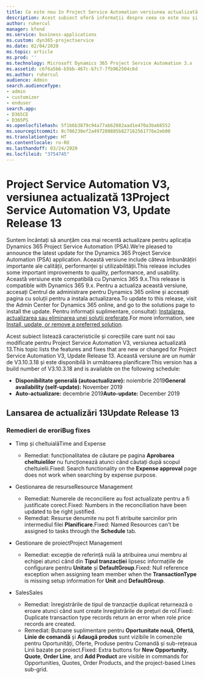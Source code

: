 ```yaml
---
title: Ce este nou în Project Service Automation versiunea actualizată 13, V3
description: Acest subiect oferă informații despre ceea ce este nou și schimbat în Project Service Automation versiunea 13, V3.
author: ruhercul
manager: kfend
ms.service: business-applications
ms.custom: dyn365-projectservice
ms.date: 02/04/2020
ms.topic: article
ms.prod: ''
ms.technology: Microsoft Dynamics 365 Project Service Automation 3.x
ms.assetid: c6f6a5b6-b5bb-467c-b7c7-7fb962504c6d
ms.author: ruhercul
audience: Admin
search.audienceType:
- admin
- customizer
- enduser
search.app:
- D365CE
- D365PS
ms.openlocfilehash: 5f1b6b3879c94a77ab62082aad1e470a3ba66552
ms.sourcegitcommit: 8c786230ef2a497280885b827162561776e2eb00
ms.translationtype: HT
ms.contentlocale: ro-RO
ms.lasthandoff: 03/24/2020
ms.locfileid: "3754745"
---
```

# <a name="project-service-automation-v3-update-release-13"></a><span data-ttu-id="4e681-103">Project Service Automation V3, versiunea actualizată 13</span><span class="sxs-lookup"><span data-stu-id="4e681-103">Project Service Automation V3, Update Release 13</span></span>
<span data-ttu-id="4e681-104">Suntem încântați să anunțăm cea mai recentă actualizare pentru aplicația Dynamics 365 Project Service Automation (PSA).</span><span class="sxs-lookup"><span data-stu-id="4e681-104">We’re pleased to announce the latest update for the Dynamics 365 Project Service Automation (PSA) application.</span></span> <span data-ttu-id="4e681-105">Această versiune include câteva îmbunătățiri importante ale calității, performanței și utilizabilității.</span><span class="sxs-lookup"><span data-stu-id="4e681-105">This release includes some important improvements to quality, performance, and usability.</span></span> <span data-ttu-id="4e681-106">Această versiune este compatibilă cu Dynamics 365 9.x.</span><span class="sxs-lookup"><span data-stu-id="4e681-106">This release is compatible with Dynamics 365 9.x.</span></span> <span data-ttu-id="4e681-107">Pentru a actualiza această versiune, accesați Centrul de administrare pentru Dynamics 365 online și accesați pagina cu soluții pentru a instala actualizarea.</span><span class="sxs-lookup"><span data-stu-id="4e681-107">To update to this release, visit the Admin Center for Dynamics 365 online, and go to the solutions page to install the update.</span></span> <span data-ttu-id="4e681-108">Pentru informații suplimentare, consultați: [Instalarea, actualizarea sau eliminarea unei soluții preferate](https://docs.microsoft.com/power-platform/admin/install-remove-preferred-solution).</span><span class="sxs-lookup"><span data-stu-id="4e681-108">For more information, see [Install, update, or remove a preferred solution](https://docs.microsoft.com/power-platform/admin/install-remove-preferred-solution).</span></span>

<span data-ttu-id="4e681-109">Acest subiect listează caracteristicile și corecțiile care sunt noi sau modificate pentru Project Service Automation V3, versiunea actualizată 13.</span><span class="sxs-lookup"><span data-stu-id="4e681-109">This topic lists the features and fixes that are new or changed for Project Service Automation V3, Update Release 13.</span></span> <span data-ttu-id="4e681-110">Această versiune are un număr de V3.10.3.18 și este disponibilă în următoarea planificare:</span><span class="sxs-lookup"><span data-stu-id="4e681-110">This version has a build number of V3.10.3.18 and is available on the following schedule:</span></span>

- <span data-ttu-id="4e681-111">**Disponibilitate generală (autoactualizare):** noiembrie 2019</span><span class="sxs-lookup"><span data-stu-id="4e681-111">**General availability (self-update):** November 2019</span></span>
- <span data-ttu-id="4e681-112">**Auto-actualizare:** decembrie 2019</span><span class="sxs-lookup"><span data-stu-id="4e681-112">**Auto-update:** December 2019</span></span>


## <a name="update-release-13"></a><span data-ttu-id="4e681-113">Lansarea de actualizări 13</span><span class="sxs-lookup"><span data-stu-id="4e681-113">Update Release 13</span></span> 

### <a name="bug-fixes"></a><span data-ttu-id="4e681-114">Remedieri de erori</span><span class="sxs-lookup"><span data-stu-id="4e681-114">Bug fixes</span></span>

- <span data-ttu-id="4e681-115">Timp și cheltuială</span><span class="sxs-lookup"><span data-stu-id="4e681-115">Time and Expense</span></span>

     - <span data-ttu-id="4e681-116">Remediat: funcționalitatea de căutare pe pagina **Aprobarea cheltuielilor** nu funcționează atunci când căutați după scopul cheltuielii.</span><span class="sxs-lookup"><span data-stu-id="4e681-116">Fixed: Search functionality on the **Expense approval** page does not work when searching by expense purpose.</span></span>

- <span data-ttu-id="4e681-117">Gestionarea de resurse</span><span class="sxs-lookup"><span data-stu-id="4e681-117">Resource Management</span></span>

     - <span data-ttu-id="4e681-118">Remediat: Numerele de reconciliere au fost actualizate pentru a fi justificate corect.</span><span class="sxs-lookup"><span data-stu-id="4e681-118">Fixed: Numbers in the reconciliation have been updated to be right justified.</span></span>
     - <span data-ttu-id="4e681-119">Remediat: Resurse denumite nu pot fi atribuite sarcinilor prin intermediul filei **Planificare**.</span><span class="sxs-lookup"><span data-stu-id="4e681-119">Fixed: Named Resources can't be assigned to tasks through the **Schedule** tab.</span></span>

- <span data-ttu-id="4e681-120">Gestionare de proiect</span><span class="sxs-lookup"><span data-stu-id="4e681-120">Project Management</span></span>

     - <span data-ttu-id="4e681-121">Remediat: excepție de referință nulă la atribuirea unui membru al echipei atunci când din **Tipul tranzacției** lipsesc informațiile de configurare pentru **Unitate** și **DefaultGroup**.</span><span class="sxs-lookup"><span data-stu-id="4e681-121">Fixed: Null reference exception when assigning team member when the **TransactionType** is missing setup information for **Unit** and **DefaultGroup**.</span></span>

- <span data-ttu-id="4e681-122">Sales</span><span class="sxs-lookup"><span data-stu-id="4e681-122">Sales</span></span>

     - <span data-ttu-id="4e681-123">Remediat: înregistrările de tipul de tranzacție duplicat returnează o eroare atunci când sunt create înregistrările de prețuri de rol.</span><span class="sxs-lookup"><span data-stu-id="4e681-123">Fixed: Duplicate transaction type records return an error when role price records are created.</span></span>
     - <span data-ttu-id="4e681-124">Remediat: Butoane suplimentare pentru **Oportunitate nouă**, **Ofertă**, **Linie de comandă** și **Adaugă produs** sunt vizibile în comenzile pentru Oportunități, Oferte, Produse pentru Comandă și sub-rețeaua Linii bazate pe proiect.</span><span class="sxs-lookup"><span data-stu-id="4e681-124">Fixed: Extra buttons for **New Opportunity**, **Quote**, **Order Line**, and **Add Product** are visible in commands for Opportunities, Quotes, Order Products, and the project-based Lines sub-grid.</span></span>


